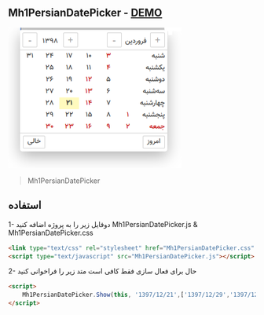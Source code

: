 ﻿
## Mh1PersianDatePicker - [DEMO](http://projects.radoo.ir/Mh1PersianDatePicker/)

![image](https://github.com/majidh1/Mh1PersianDatePicker/raw/master/dist/demo.png?raw=true)

> Mh1PersianDatePicker

## استفاده
1- دوفایل زیر را به پروژه اضافه کنید
 Mh1PersianDatePicker.js & Mh1PersianDatePicker.css

```html
<link type="text/css" rel="stylesheet" href="Mh1PersianDatePicker.css" />
<script type="text/javascript" src="Mh1PersianDatePicker.js"></script>
```

2- حال برای فعال سازی فقط کافی است متد زیر را فراخوانی کنید
```html
<script>
	Mh1PersianDatePicker.Show(this, '1397/12/21',['1397/12/29','1397/12/28']); //parameter1: input, parameter2: today, parameter3: holidays
</script>
```
